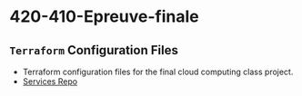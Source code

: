 # 420-410-Epreuve-finale

## `Terraform` Configuration Files

- Terraform configuration files for the final cloud computing class project.
- [Services Repo](https://github.com/ManasseTegGbegnohou/420-414-Epreuve-Finale-Services.git)
